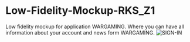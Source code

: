 # Low-Fidelity-Mockup-RKS_Z1
Low fidelity mockup for application WARGAMING. 
Where you can have all information about your account and news form WARGAMING.
![SIGN-IN](https://user-images.githubusercontent.com/56917005/160651072-ffa8518c-9e48-4062-8b7d-26c266070ebf.png)

